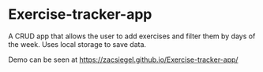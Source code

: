 # Exercise-tracker-app
A CRUD app that allows the user to add exercises and filter them by days of the week. Uses local storage to save data.

Demo can be seen at https://zacsiegel.github.io/Exercise-tracker-app/
